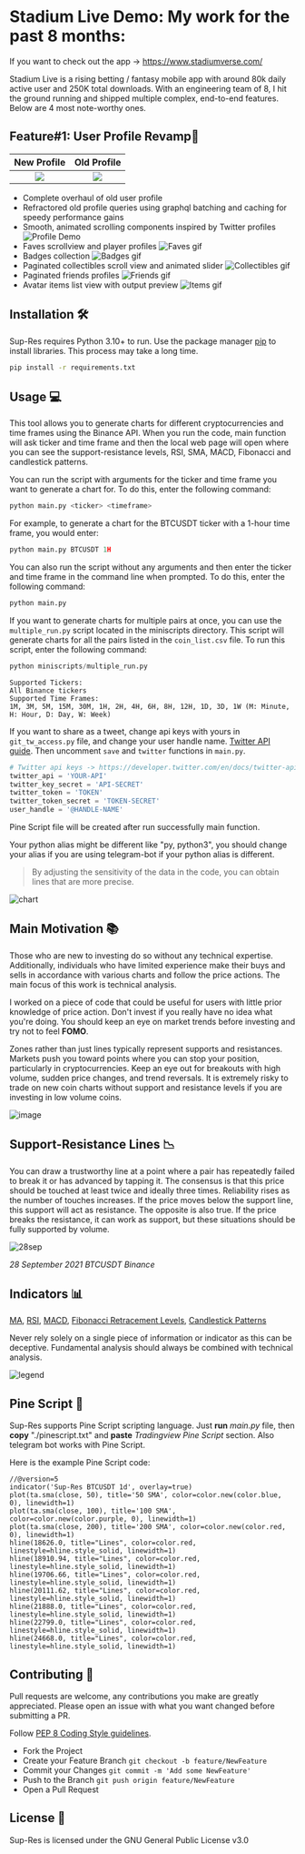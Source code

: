# Stadium Live Demo: My work for the past 8 months:

If you want to check out the app -> https://www.stadiumverse.com/

Stadium Live is a rising betting / fantasy mobile app with around 80k daily active user and 250K total downloads. With an engineering team of 8,
I hit the ground running and shipped multiple complex, end-to-end features. Below are 4 most note-worthy ones.

## Feature#1: User Profile Revamp📱

New Profile             |  Old Profile
:-------------------------:|:-------------------------:
![](Profiles/profile_new.png)  |  ![](Profiles/profile_old.png)

- Complete overhaul of old user profile
- Refractored old profile queries using graphql batching and caching for speedy performance gains 
- Smooth, animated scrolling components inspired by Twitter profiles
  ![Profile Demo](Profiles/profile_demo.gif)
- Faves scrollview and player profiles
  ![Faves gif](Profiles/faves.gif)
- Badges collection
  ![Badges gif](Profiles/badges.gif)
- Paginated collectibles scroll view and animated slider
  ![Collectibles gif](Profiles/collectibles.gif)
- Paginated friends profiles
  ![Friends gif](Profiles/friends.gif)
- Avatar items list view with output preview
  ![Items gif](Profiles/badges.gif)




## Installation :hammer_and_wrench:
Sup-Res requires Python 3.10+ to run.
Use the package manager [pip](https://pip.pypa.io/en/stable/) to install libraries. This process may take a long time.

```bash
pip install -r requirements.txt
```

## Usage :computer:
This tool allows you to generate charts for different cryptocurrencies and time frames using the Binance API.
When you run the code, main function will ask ticker and time frame and then the local web page will open where you can see the support-resistance levels, RSI, SMA, MACD, Fibonacci and candlestick patterns. 

You can run the script with arguments for the ticker and time frame you want to generate a chart for. To do this, enter the following command:
````python
python main.py <ticker> <timeframe>
````
For example, to generate a chart for the BTCUSDT ticker with a 1-hour time frame, you would enter:
````python
python main.py BTCUSDT 1H
````
You can also run the script without any arguments and then enter the ticker and time frame in the command line when prompted. To do this, enter the following command:

````python
python main.py 
````
If you want to generate charts for multiple pairs at once, you can use the `multiple_run.py` script located in the miniscripts directory. This script will generate charts for all the pairs listed in the `coin_list.csv` file. To run this script, enter the following command:
````python
python miniscripts/multiple_run.py
````

````
Supported Tickers: 
All Binance tickers
Supported Time Frames: 
1M, 3M, 5M, 15M, 30M, 1H, 2H, 4H, 6H, 8H, 12H, 1D, 3D, 1W (M: Minute, H: Hour, D: Day, W: Week)
````

If you want to share as a tweet, change api keys with yours in `git_tw_access.py` file, and change your user handle name. [Twitter API guide](https://developer.twitter.com/en/docs/twitter-api). Then uncomment `save` and `twitter` functions in `main.py`.

````python
# Twitter api keys -> https://developer.twitter.com/en/docs/twitter-api
twitter_api = 'YOUR-API'
twitter_key_secret = 'API-SECRET'
twitter_token = 'TOKEN'
twitter_token_secret = 'TOKEN-SECRET'
user_handle = '@HANDLE-NAME'
````

Pine Script file will be created after run successfully main function. 

Your python alias might be different like "py, python3", you should change your alias if you are using telegram-bot if your python alias is different. 

>By adjusting the sensitivity of the data in the code, you can obtain lines that are more precise.


![chart](https://user-images.githubusercontent.com/32988819/166165460-b1e2be3e-014c-4aea-83e6-c118075f68df.png)


 
## Main Motivation :books:
Those who are new to investing do so without any technical expertise. Additionally, individuals who have limited experience make their buys and sells in accordance with various charts and follow the price actions. The main focus of this work is technical analysis.

I worked on a piece of code that could be useful for users with little prior knowledge of price action. Don't invest if you really have no idea what you're doing. You should keep an eye on market trends before investing and try not to feel **FOMO**.

Zones rather than just lines typically represent supports and resistances. Markets push you toward points where you can stop your position, particularly in cryptocurrencies. Keep an eye out for breakouts with high volume, sudden price changes, and trend reversals. It is extremely risky to trade on new coin charts without support and resistance levels if you are investing in low volume coins.


![image](https://user-images.githubusercontent.com/32988819/166165539-5a4eea0a-456e-482d-aa56-96b5eaffc37a.png)


## Support-Resistance Lines :chart_with_downwards_trend:

You can draw a trustworthy line at a point where a pair has repeatedly failed to break it or has advanced by tapping it. The consensus is that this price should be touched at least twice and ideally three times. Reliability rises as the number of touches increases. If the price moves below the support line, this support will act as resistance. The opposite is also true. If the price breaks the resistance, it can work as support, but these situations should be fully supported by volume.

![28sep](https://user-images.githubusercontent.com/32988819/135044659-579b26c8-8141-41c2-9b4e-d3c99b41b571.png)


_28 September 2021 BTCUSDT Binance_

## Indicators :bar_chart:
[MA](https://www.investopedia.com/terms/m/movingaverage.asp), 
[RSI](https://www.investopedia.com/terms/r/rsi.asp), 
[MACD](https://www.investopedia.com/terms/m/macd.asp),
[Fibonacci Retracement Levels](https://www.investopedia.com/terms/f/fibonacciretracement.asp),
[Candlestick Patterns](https://www.elearnmarkets.com/blog/30-candlestick-charts-in-stock-market/)

Never rely solely on a single piece of information or indicator as this can be deceptive. Fundamental analysis should always be combined with technical analysis.

![legend](https://user-images.githubusercontent.com/32988819/168901021-81d885d4-19de-4ba6-a3d0-c69faf2ccbf5.png)

## Pine Script :bookmark_tabs:

Sup-Res supports Pine Script scripting language. Just **run** *main.py* file, then **copy** "./pinescript.txt" and **paste** *Tradingview Pine Script* section.
Also telegram bot works with Pine Script.

Here is the example Pine Script code:
````
//@version=5
indicator('Sup-Res BTCUSDT 1d', overlay=true)
plot(ta.sma(close, 50), title='50 SMA', color=color.new(color.blue, 0), linewidth=1)
plot(ta.sma(close, 100), title='100 SMA', color=color.new(color.purple, 0), linewidth=1)
plot(ta.sma(close, 200), title='200 SMA', color=color.new(color.red, 0), linewidth=1)
hline(18626.0, title="Lines", color=color.red, linestyle=hline.style_solid, linewidth=1)
hline(18910.94, title="Lines", color=color.red, linestyle=hline.style_solid, linewidth=1)
hline(19706.66, title="Lines", color=color.red, linestyle=hline.style_solid, linewidth=1)
hline(20111.62, title="Lines", color=color.red, linestyle=hline.style_solid, linewidth=1)
hline(21888.0, title="Lines", color=color.red, linestyle=hline.style_solid, linewidth=1)
hline(22799.0, title="Lines", color=color.red, linestyle=hline.style_solid, linewidth=1)
hline(24668.0, title="Lines", color=color.red, linestyle=hline.style_solid, linewidth=1)
````

## Contributing :handshake:
Pull requests are welcome, any contributions you make are greatly appreciated. Please open an issue with what you want changed before submitting a PR.

Follow [PEP 8 Coding Style guidelines](https://www.python.org/dev/peps/pep-0008/).

- Fork the Project
- Create your Feature Branch `git checkout -b feature/NewFeature`
- Commit your Changes `git commit -m 'Add some NewFeature'`
- Push to the Branch `git push origin feature/NewFeature`
- Open a Pull Request


## License :page_with_curl:
Sup-Res is licensed under the GNU General Public License v3.0
